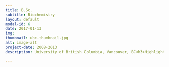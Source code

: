 ```yaml
---
title: B.Sc.
subtitle: Biochemistry
layout: default
modal-id: 6
date: 2017-01-13
img:
thumbnail: ubc-thumbnail.jpg
alt: image-alt
project-date: 2008-2013
description: University of British Columbia, Vancouver, BC<h3>Highlights</h3>Awarded the UBC President’s Entrance Scholarship valued at $2,000<br>Completed the Co-operative Education Program

---
```

